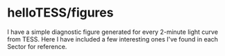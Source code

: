# helloTESS/figures

I have a simple diagnostic figure generated for every 2-minute light curve from TESS. Here I have included a few interesting ones I've found in each Sector for reference.
